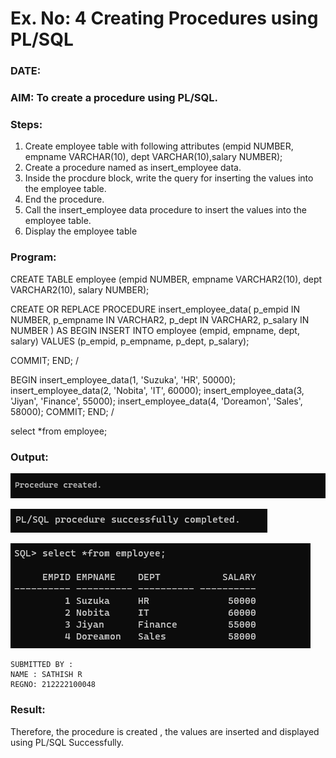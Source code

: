 # Ex. No: 4 Creating Procedures using PL/SQL

### DATE: 
### AIM: To create a procedure using PL/SQL.

### Steps:
1. Create employee table with following attributes (empid NUMBER, empname VARCHAR(10), dept VARCHAR(10),salary NUMBER);
2. Create a procedure named as insert_employee data.
3. Inside the procdure block, write the query for inserting the values into the employee table.
4. End the procedure.
5. Call the insert_employee data procedure to insert the values into the employee table.
6. Display the employee table

### Program:

CREATE TABLE employee (empid NUMBER, empname VARCHAR2(10), dept VARCHAR2(10), salary NUMBER);

CREATE OR REPLACE PROCEDURE insert_employee_data(
  p_empid IN NUMBER,
  p_empname IN VARCHAR2,
  p_dept IN VARCHAR2,
  p_salary IN NUMBER
) AS
BEGIN
  INSERT INTO employee (empid, empname, dept, salary)
  VALUES (p_empid, p_empname, p_dept, p_salary);
  
  COMMIT;
END;
/

BEGIN
  insert_employee_data(1, 'Suzuka', 'HR', 50000);
  insert_employee_data(2, 'Nobita', 'IT', 60000);
  insert_employee_data(3, 'Jiyan', 'Finance', 55000);
  insert_employee_data(4, 'Doreamon', 'Sales', 58000);
  COMMIT;
END;
/

 select *from employee;

### Output:
![out](4aa.png)

![out](4b.png)

![out](4c.png)

```
SUBMITTED BY :
NAME : SATHISH R
REGNO: 212222100048
```

### Result:
Therefore, the procedure is created , the values are inserted and displayed using PL/SQL Successfully.

